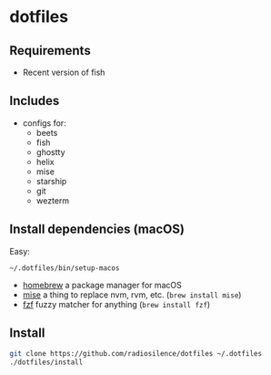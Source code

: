 # dotfiles

## Requirements

- Recent version of fish

## Includes

- configs for:
  - beets
  - fish
  - ghostty
  - helix
  - mise
  - starship
  - git
  - wezterm

## Install dependencies (macOS)

Easy:

```
~/.dotfiles/bin/setup-macos
```

- [homebrew](https://brew.sh/) a package manager for macOS
- [mise](https://mise.jdx.dev) a thing to replace nvm, rvm, etc. (`brew install mise`)
- [fzf](https://github.com/junegunn/fzf) fuzzy matcher for anything (`brew install fzf`)

## Install

```sh
git clone https://github.com/radiosilence/dotfiles ~/.dotfiles
./dotfiles/install
```
